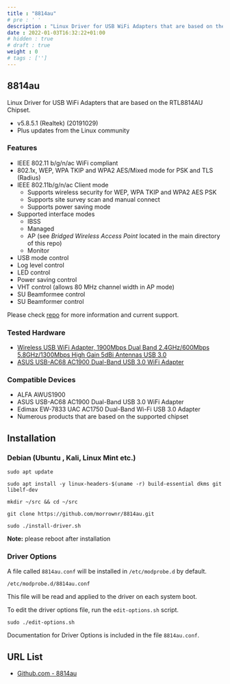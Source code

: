 ```yaml
---
title : "8814au"
# pre : ' '
description : "Linux Driver for USB WiFi Adapters that are based on the RTL8814AU Chipset."
date : 2022-01-03T16:32:22+01:00
# hidden : true
# draft : true
weight : 0
# tags : ['']
---
```


## 8814au

Linux Driver for USB WiFi Adapters that are based on the RTL8814AU Chipset.

* v5.8.5.1 (Realtek) (20191029)
* Plus updates from the Linux community

### Features

* IEEE 802.11 b/g/n/ac WiFi compliant
* 802.1x, WEP, WPA TKIP and WPA2 AES/Mixed mode for PSK and TLS (Radius)
* IEEE 802.11b/g/n/ac Client mode
  * Supports wireless security for WEP, WPA TKIP and WPA2 AES PSK
  * Supports site survey scan and manual connect
  * Supports power saving mode
* Supported interface modes
  * IBSS
  * Managed
  * AP (see *Bridged Wireless Access Point* located in the main directory of this repo)
  * Monitor
* USB mode control
* Log level control
* LED control
* Power saving control
* VHT control (allows 80 MHz channel width in AP mode)
* SU Beamformee control
* SU Beamformer control

Please check [repo](https://github.com/morrownr/8814au) for more information and current support.

### Tested Hardware

- [Wireless USB WiFi Adapter, 1900Mbps Dual Band 2.4GHz/600Mbps 5.8GHz/1300Mbps High Gain 5dBi Antennas USB 3.0](https://www.amazon.com/gp/product/B07VCKN83P)
- [ASUS USB-AC68 AC1900 Dual-Band USB 3.0 WiFi Adapter](https://www.amazon.com/dp/B01I7QFR10)

### Compatible Devices

* ALFA AWUS1900
* ASUS USB-AC68 AC1900 Dual-Band USB 3.0 WiFi Adapter
* Edimax EW-7833 UAC AC1750 Dual-Band Wi-Fi USB 3.0 Adapter
* Numerous products that are based on the supported chipset

## Installation

### Debian (Ubuntu , Kali, Linux Mint etc.)

```plain
sudo apt update
```

```plain
sudo apt install -y linux-headers-$(uname -r) build-essential dkms git libelf-dev
```

```plain
mkdir ~/src && cd ~/src
```

```plain
git clone https://github.com/morrownr/8814au.git
```

```plain
sudo ./install-driver.sh
```

**Note:** please reboot after installation

### Driver Options

A file called `8814au.conf` will be installed in `/etc/modprobe.d` by default.

`/etc/modprobe.d/8814au.conf`

This file will be read and applied to the driver on each system boot.

To edit the driver options file, run the `edit-options.sh` script.

```plain
sudo ./edit-options.sh
```

Documentation for Driver Options is included in the file `8814au.conf`.

## URL List

- [Github.com - 8814au](https://github.com/morrownr/8814au)
